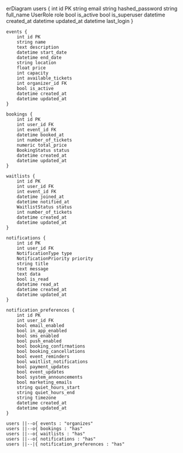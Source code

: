 erDiagram
    users {
        int id PK
        string email
        string hashed_password
        string full_name
        UserRole role
        bool is_active
        bool is_superuser
        datetime created_at
        datetime updated_at
        datetime last_login
    }

    events {
        int id PK
        string name
        text description
        datetime start_date
        datetime end_date
        string location
        float price
        int capacity
        int available_tickets
        int organizer_id FK
        bool is_active
        datetime created_at
        datetime updated_at
    }

    bookings {
        int id PK
        int user_id FK
        int event_id FK
        datetime booked_at
        int number_of_tickets
        numeric total_price
        BookingStatus status
        datetime created_at
        datetime updated_at
    }

    waitlists {
        int id PK
        int user_id FK
        int event_id FK
        datetime joined_at
        datetime notified_at
        WaitlistStatus status
        int number_of_tickets
        datetime created_at
        datetime updated_at
    }

    notifications {
        int id PK
        int user_id FK
        NotificationType type
        NotificationPriority priority
        string title
        text message
        text data
        bool is_read
        datetime read_at
        datetime created_at
        datetime updated_at
    }

    notification_preferences {
        int id PK
        int user_id FK
        bool email_enabled
        bool in_app_enabled
        bool sms_enabled
        bool push_enabled
        bool booking_confirmations
        bool booking_cancellations
        bool event_reminders
        bool waitlist_notifications
        bool payment_updates
        bool event_updates
        bool system_announcements
        bool marketing_emails
        string quiet_hours_start
        string quiet_hours_end
        string timezone
        datetime created_at
        datetime updated_at
    }

    users ||--o{ events : "organizes"
    users ||--o{ bookings : "has"
    users ||--o{ waitlists : "has"
    users ||--o{ notifications : "has"
    users ||--|{ notification_preferences : "has"
